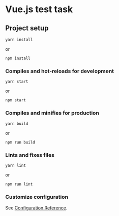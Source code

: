 # Vue.js test task

## Project setup

```
yarn install
```

or

```
npm install
```

### Compiles and hot-reloads for development

```
yarn start
```

or

```
npm start
```

### Compiles and minifies for production

```
yarn build
```

or

```
npm run build
```

### Lints and fixes files

```
yarn lint
```

or

```
npm run lint
```

### Customize configuration

See [Configuration Reference](https://cli.vuejs.org/config/).
